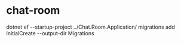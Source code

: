 # chat-room

dotnet ef --startup-project ../Chat.Room.Application/ migrations add InitialCreate --output-dir Migrations